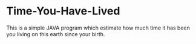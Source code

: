 # Time-You-Have-Lived
This is a simple JAVA program which estimate how much time it has been you living on this earth since your birth.
